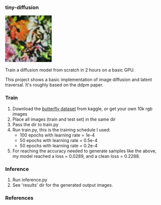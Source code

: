 ### tiny-diffusion

[//]: # (![Example]&#40;./sample.gif&#41;)
<img src="./sample.gif" width="150" alt="Description">

Train a diffusion model from scratch in 2 hours on a basic GPU.  

This project shows a basic implementation of image diffusion and latent traversal. It's roughly based on the ddpm paper. 


### Train
1. Download the [butterfly dataset](https://www.kaggle.com/datasets/phucthaiv02/butterfly-image-classification) from kaggle, or get your own 10k rgb images 
2. Place all images (train and test set) in the same dir
3. Pass the dir to train.py
4. Run train.py, this is the training schedule I used:
   - 100 epochs with learning rate = 1e-4 
   - 50 epochs with learning rate = 0.5e-4
   - 50 epochs with learning rate = 0.2e-4 
5. For reaching the accuracy needed to generate samples like the above, my model reached a loss = 0.0289, and a clean loss = 0.2288.
### Inference
1. Run inference.py
2. See 'results' dir for the generated output images.

### References
